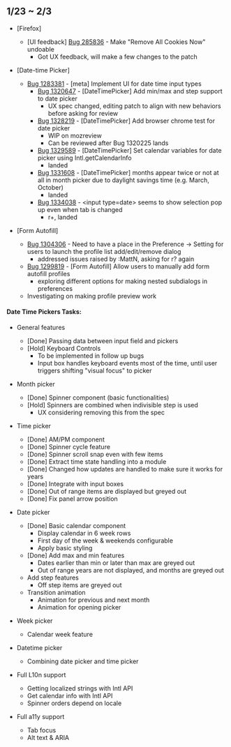## 1/23 ~ 2/3

- [Firefox]
	- [UI feedback] [Bug 285836](https://bugzilla.mozilla.org/show_bug.cgi?id=285836) - Make "Remove All Cookies Now" undoable
		- Got UX feedback, will make a few changes to the patch

- [Date-time Picker]
	- [Bug 1283381](https://bugzilla.mozilla.org/show_bug.cgi?id=1283381) - [meta] Implement UI for date time input types
		- [Bug 1320647](https://bugzilla.mozilla.org/show_bug.cgi?id=1320647) -  [DateTimePicker] Add min/max and step support to date picker
			- UX spec changed, editing patch to align with new behaviors before asking for review
		- [Bug 1328219](https://bugzilla.mozilla.org/show_bug.cgi?id=1328219) - [DateTimePicker] Add browser chrome test for date picker
			- WIP on mozreview
			- Can be reviewed after Bug 1320225 lands
		- [Bug 1329589](https://bugzilla.mozilla.org/show_bug.cgi?id=1329589) - [DateTimePicker] Set calendar variables for date picker using Intl.getCalendarInfo
			- landed
		- [Bug 1331608](https://bugzilla.mozilla.org/show_bug.cgi?id=1331608) - [DateTimePicker] months appear twice or not at all in month picker due to daylight savings time (e.g. March, October)
			- landed
		- [Bug 1334038](https://bugzilla.mozilla.org/show_bug.cgi?id=1334038) - \<input type=date\> seems to show selection pop up even when tab is changed
			- r+, landed
- [Form Autofill]
	-  [Bug 1304306](https://bugzilla.mozilla.org/show_bug.cgi?id=1304306) - Need to have a place in the Preference -> Setting for users to launch the profile list add/edit/remove dialog
		-  addressed issues raised by :MattN, asking for r? again
	-  [Bug 1299819](https://bugzilla.mozilla.org/show_bug.cgi?id=1299819) - [Form Autofill] Allow users to manually add form autofill profiles
		- exploring different options for making nested subdialogs in preferences
	- Investigating on making profile preview work

#### Date Time Pickers Tasks:

- General features
	- [Done] Passing data between input field and pickers
	- [Hold] Keyboard Controls
		- To be implemented in follow up bugs
		- Input box handles keyboard events most of the time, until user triggers shifting "visual focus" to picker
- Month picker
	- [Done] Spinner component (basic functionalities)
	- [Hold] Spinners are combined when indivisible step is used
		- UX considering removing this from the spec
- Time picker
	- [Done] AM/PM component
	- [Done] Spinner cycle feature
	- [Done] Spinner scroll snap even with few items
	- [Done] Extract time state handling into a module
	- [Done] Changed how updates are handled to make sure it works for years
	- [Done] Integrate with input boxes
	- [Done] Out of range items are displayed but greyed out
	- [Done] Fix panel arrow position
- Date picker
	- [Done] Basic calendar component
		- Display calendar in 6 week rows
		- First day of the week & weekends configurable
		- Apply basic styling
	- [Done] Add max and min features
		- Dates earlier than min or later than max are greyed out
		- Out of range years are not displayed, and months are greyed out
	- Add step features
		- Off step items are greyed out
	- Transition animation
		- Animation for previous and next month
		- Animation for opening picker
- Week picker
	- Calendar week feature
- Datetime picker
	- Combining date picker and time picker

- Full L10n support
	- Getting localized strings with Intl API
	- Get calendar info with Intl API
	- Spinner orders depend on locale
- Full a11y support
	- Tab focus
	- Alt text & ARIA
